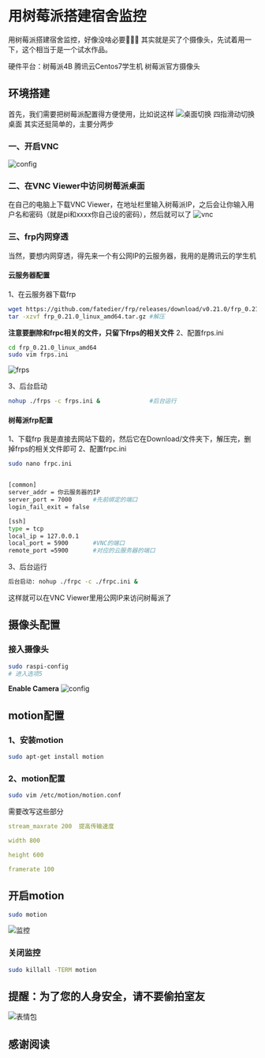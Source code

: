 # 用树莓派搭建宿舍监控

用树莓派搭建宿舍监控，好像没啥必要🤔🤔🤔
其实就是买了个摄像头，先试着用一下，这个相当于是一个试水作品。

硬件平台：树莓派4B 腾讯云Centos7学生机 树莓派官方摄像头

<!--more-->
## 环境搭建

首先，我们需要把树莓派配置得方便使用，比如说这样
![桌面切换](https://ly-object-1259106193.cos.ap-chengdu.myqcloud.com/raspberrypi/raspberry.gif)
四指滑动切换桌面
其实还挺简单的，主要分两步

### 一、开启VNC

![config](https://ly-object-1259106193.cos.ap-chengdu.myqcloud.com/raspberrypi/config.png)

### 二、在VNC Viewer中访问树莓派桌面

在自己的电脑上下载VNC Viewer，在地址栏里输入树莓派IP，之后会让你输入用户名和密码（就是pi和xxxx你自己设的密码），然后就可以了
![vnc](https://ly-object-1259106193.cos.ap-chengdu.myqcloud.com/raspberrypi/vnc.png)

### 三、frp内网穿透

当然，要想内网穿透，得先来一个有公网IP的云服务器，我用的是腾讯云的学生机

#### 云服务器配置

1、在云服务器下载frp

```bash
wget https://github.com/fatedier/frp/releases/download/v0.21.0/frp_0.21.0_linux_amd64.tar.gz
tar -xzvf frp_0.21.0_linux_amd64.tar.gz #解压
```

**注意要删除和frpc相关的文件，只留下frps的相关文件**
2、配置frps.ini

```bash
cd frp_0.21.0_linux_amd64
sudo vim frps.ini
```

![frps](https://ly-object-1259106193.cos.ap-chengdu.myqcloud.com/raspberrypi/frps.png)

3、后台启动

```bash
nohup ./frps -c frps.ini &              #后台运行
```

#### 树莓派frp配置

1、下载frp
我是直接去网站下载的，然后它在Download/文件夹下，解压完，删掉frps的相关文件即可
2、配置frpc.ini

```bash
sudo nano frpc.ini


[common]
server_addr = 你云服务器的IP
server_port = 7000      #先前绑定的端口
login_fail_exit = false

[ssh]
type = tcp
local_ip = 127.0.0.1
local_port = 5900       #VNC的端口
remote_port =5900       #对应的云服务器的端口
```

3、后台运行

```bash
后台启动: nohup ./frpc -c ./frpc.ini &
```

这样就可以在VNC Viewer里用公网IP来访问树莓派了

## 摄像头配置

### 接入摄像头

```bash
sudo raspi-config
# 进入选项5
```

**Enable Camera**
![config](https://ly-object-1259106193.cos.ap-chengdu.myqcloud.com/raspberrypi/camera.png)

## motion配置

### 1、安装motion

```bash
sudo apt-get install motion
```

### 2、motion配置

```bash
sudo vim /etc/motion/motion.conf
```

需要改写这些部分

```yml
stream_maxrate 200  提高传输速度

width 800

height 600

framerate 100
```

## 开启motion

```bash
sudo motion
```

![监控](https://ly-object-1259106193.cos.ap-chengdu.myqcloud.com/raspberrypi/monitor.png)

### 关闭监控

```bash
sudo killall -TERM motion
```

## 提醒：为了您的人身安全，请不要偷拍室友

![表情包](https://ly-object-1259106193.cos.ap-chengdu.myqcloud.com/%E7%86%8A%E7%8C%AB%E5%A4%B4.jpg)

## 感谢阅读
